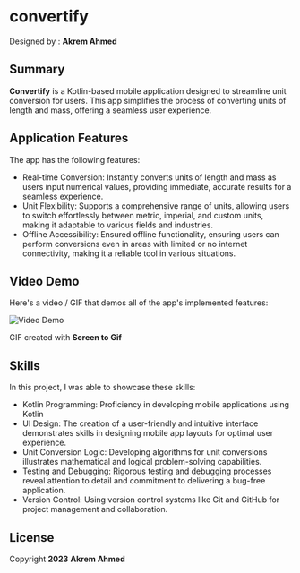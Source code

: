 # convertify

Designed by : **Akrem Ahmed**


## Summary

**Convertify** is a Kotlin-based mobile application designed to streamline unit conversion for users. This app simplifies the process of converting units of length and mass, offering a seamless user experience. 



## Application Features


The app has the following features:

- Real-time Conversion: Instantly converts units of length and mass as users input numerical values, providing immediate, accurate results for a seamless experience.
- Unit Flexibility: Supports a comprehensive range of units, allowing users to switch effortlessly between metric, imperial, and custom units, making it adaptable to various fields and industries.
- Offline Accessibility: Ensured offline functionality, ensuring users can perform conversions even in areas with limited or no internet connectivity, making it a reliable tool in various situations.
  
## Video Demo

Here's a video / GIF that demos all of the app's implemented features:

<img src='https://media.giphy.com/media/v1.Y2lkPTc5MGI3NjExdXo2eTh1YWY0anF1ZGRoZGVvaXZydnAxeW44bmI2MnN3cGhydW5uaSZlcD12MV9pbnRlcm5hbF9naWZfYnlfaWQmY3Q9Zw/pQ8qzeNrFHvG6KAmfK/giphy.gif' title='Video Demo' width='' alt='Video Demo' />

GIF created with **Screen to Gif**


## Skills

In this project, I was able to showcase these skills:

- Kotlin Programming: Proficiency in developing mobile applications using Kotlin
- UI Design: The creation of a user-friendly and intuitive interface demonstrates skills in designing mobile app layouts for optimal user experience.
- Unit Conversion Logic: Developing algorithms for unit conversions illustrates mathematical and logical problem-solving capabilities.
- Testing and Debugging: Rigorous testing and debugging processes reveal attention to detail and commitment to delivering a bug-free application.
- Version Control: Using version control systems like Git and GitHub for project management and collaboration.


## License

Copyright **2023** **Akrem Ahmed**


